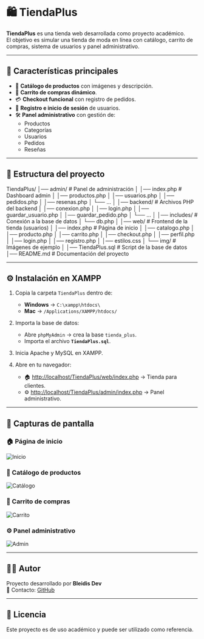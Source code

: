 # 🛍️ TiendaPlus

**TiendaPlus** es una tienda web desarrollada como proyecto académico.  
El objetivo es simular una tienda de moda en línea con catálogo, carrito de compras, sistema de usuarios y panel administrativo.

---

## 🚀 Características principales

- 👗 **Catálogo de productos** con imágenes y descripción.  
- 🛒 **Carrito de compras dinámico**.  
- 💳 **Checkout funcional** con registro de pedidos.  
- 👤 **Registro e inicio de sesión** de usuarios.  
- 🛠️ **Panel administrativo** con gestión de:
  - Productos
  - Categorías
  - Usuarios
  - Pedidos
  - Reseñas  

---

## 📂 Estructura del proyecto

TiendaPlus/
│── admin/ # Panel de administración
│ │── index.php # Dashboard admin
│ │── productos.php
│ │── usuarios.php
│ │── pedidos.php
│ │── resenas.php
│ └── ...
│
│── backend/ # Archivos PHP del backend
│ │── conexion.php
│ │── login.php
│ │── guardar_usuario.php
│ │── guardar_pedido.php
│ └── ...
│
│── includes/ # Conexión a la base de datos
│ └── db.php
│
│── web/ # Frontend de la tienda (usuarios)
│ │── index.php # Página de inicio
│ │── catalogo.php
│ │── producto.php
│ │── carrito.php
│ │── checkout.php
│ │── perfil.php
│ │── login.php
│ │── registro.php
│ │── estilos.css
│ └── img/ # Imágenes de ejemplo
│
│── TiendaPlus.sql # Script de la base de datos
│── README.md # Documentación del proyecto

---

## ⚙️ Instalación en XAMPP

1. Copia la carpeta `TiendaPlus` dentro de:
   - **Windows** → `C:\xampp\htdocs\`
   - **Mac** → `/Applications/XAMPP/htdocs/`

2. Importa la base de datos:
   - Abre `phpMyAdmin` → crea la base `tienda_plus`.
   - Importa el archivo **`TiendaPlus.sql`**.

3. Inicia Apache y MySQL en XAMPP.

4. Abre en tu navegador:
   - 🏠 [http://localhost/TiendaPlus/web/index.php](http://localhost/TiendaPlus/web/index.php) → Tienda para clientes.  
   - ⚙️ [http://localhost/TiendaPlus/admin/index.php](http://localhost/TiendaPlus/admin/index.php) → Panel administrativo.  

---

## 📸 Capturas de pantalla

### 🏠 Página de inicio
![Inicio](web/img/img.jpg)

### 👗 Catálogo de productos
![Catálogo](web/img/img2.jpg)

### 🛒 Carrito de compras
![Carrito](web/img/img3.jpg)

### ⚙️ Panel administrativo
![Admin](web/img/img4.jpg)

---

## 👩‍💻 Autor

Proyecto desarrollado por **Bleidis Dev**  
📧 Contacto: [GitHub](https://github.com/BleisDev)  

---

## 📝 Licencia

Este proyecto es de uso académico y puede ser utilizado como referencia.
